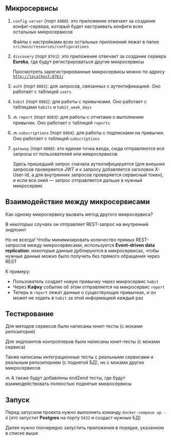 ## Микросервисы

1. `config-server` (порт `8888`): это приложение отвечает за создание конфиг-сервера, который будет настраивать конфиги всех остальных микросервисов

   Файлы с настройками всех остальных приложений лежат в папке `src/main/resources/configurations`

2. `discovery` (порт `8761`): это приложение отвечает за создание сервера **Eureka**, где будут регистрироваться другие микросервисы

   Просмотреть зарегистрированные микросервисы можно по адресу [`http://localhost:8761/`](http://localhost:8761/)

3. `auth` (порт `8081`): для запросов, связанных с аутентификацией. Оно работает с таблицей `users`

4. `habit` (порт `8082`): для работы с привычками. Оно работает с таблицами `habits` и `habit_week_days`

5. 🔜 `report` (порт `8083`): для работы с отчетами о выполнении привычек. Оно работает с таблицей `reports`

6. 🔜 `subscriptions` (порт `8084`): для работы с подписками на привычки. Оно работает с таблицей `subscriptions`

7. `gateway` (порт `8080`): это единая точка входа, сюда отправляются все запросы от пользователей или микросервисов

   Здесь пришедший запрос сначала аутентифицируется (для внешних запросов проверяется JWT и к запросу добавляется заголовок X-User-Id, а для внутренних запросов проверяется сервисный токен), и если все окей — запрос отправляется дальше в нужный микросервис

## Взаимодействие между микросервисами

Как одному микросервису вызвать метод другого микросервиса?

В некоторых случаях он отправляет REST-запрос на внутренний эндпоинт

Но не всегда! Чтобы минимизировать количество прямых REST-запросов между микросервисами, используется **Event-driven data replication**: некоторые данные дублируются в микросервисах, чтобы нужные данные можно было получить без прямого обращения через REST

К примеру:
- Пользователь создает новую привычку через микросервис `habit`
- Через **Кафку** событие об этом отправляется на микросервис `report`
- Теперь в `report` лежат данные о существующих привычках, и он может не ходить в `habit` за этой информацией каждый раз

## Тестирование

Для методов сервисов были написаны юнит-тесты (с моками репозитория)

Для эндпоинтов контроллеров были написаны юнит-тесты (с моками сервиса)

Также написаны интеграционные тесты с реальными сервисами и реальным репозиторием (с поднятой БД), но с моками других микросервисов

🔜 А также будут добавлены end2end тесты, где будут взаимодействовать полностью поднятые микросервисы

## Запуск

Перед запуском проекта нужно выполнить команду `docker-compose up -d` (это запустит **Postgres** на порту `5432` и создаст нужные БД)

Далее нужно поочередно запустить приложения в порядке, указанном в списке выше
